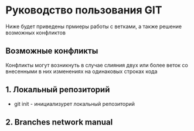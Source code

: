# Руководство пользования GIT
Ниже будет приведены прмиеры работы с ветками, а также решение возможных конфликтов
## Возможные конфликты
Конфликты могут возникнуть в случае слияния двух или более веток со внесенными в них изменениях на одинаковых строках кода
## 1. Локальный репозиторий
* git init - инициализурет локальный репозиторий
## 2. Branches network manual
